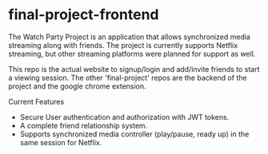# final-project-frontend

The Watch Party Project is an application that allows synchronized media streaming along with friends. The project is currently supports Netflix streaming, but other streaming platforms were planned for support as well. 

This repo is the actual website to signup/login and add/invite friends to start a viewing session. The other 'final-project' repos are the backend of the project and the google chrome extension. 

Current Features 
- Secure User authentication and authorization with JWT tokens. 
- A complete friend relationship system. 
- Supports synchronized media controller (play/pause, ready up) in the same session for Netflix.

